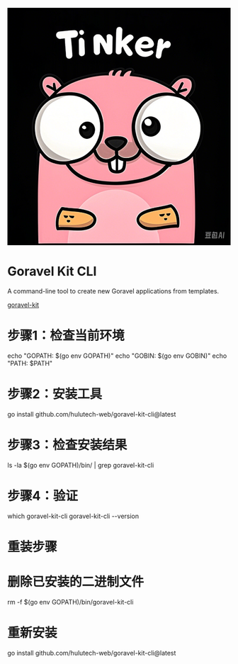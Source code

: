 <p align="center">
  <img src="https://github.com/hulutech-web/tinker/blob/master/images/logo.png?raw=true" width="900" />
</p>




# Goravel Kit CLI

A command-line tool to create new Goravel applications from templates.  

[goravel-kit](https://github.com/hulutech-web/goravel-kit)

# 步骤1：检查当前环境
echo "GOPATH: $(go env GOPATH)"
echo "GOBIN: $(go env GOBIN)"
echo "PATH: $PATH"

# 步骤2：安装工具
go install github.com/hulutech-web/goravel-kit-cli@latest

# 步骤3：检查安装结果
ls -la $(go env GOPATH)/bin/ | grep goravel-kit-cli

# 步骤4：验证
which goravel-kit-cli
goravel-kit-cli --version



# 重装步骤

# 删除已安装的二进制文件
rm -f $(go env GOPATH)/bin/goravel-kit-cli

# 重新安装
go install github.com/hulutech-web/goravel-kit-cli@latest